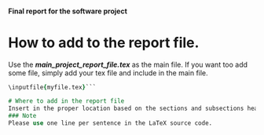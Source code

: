 #### Final report for the software project

# How to add to the report file.
  Use the _**main_project_report_file.tex**_ as the main file. If you want too add some file, simply add your tex file and include in the main file.
  ```for example:
  \inputfile{myfile.tex}```

# Where to add in the report file
  Insert in the proper location based on the sections and subsections heading of the main file. If your file is related to the acoustic model than it should be included under the section **Acoustic model** in the _**main_project_report_file.tex**_.
### Note
Please use one line per sentence in the LaTeX source code.

